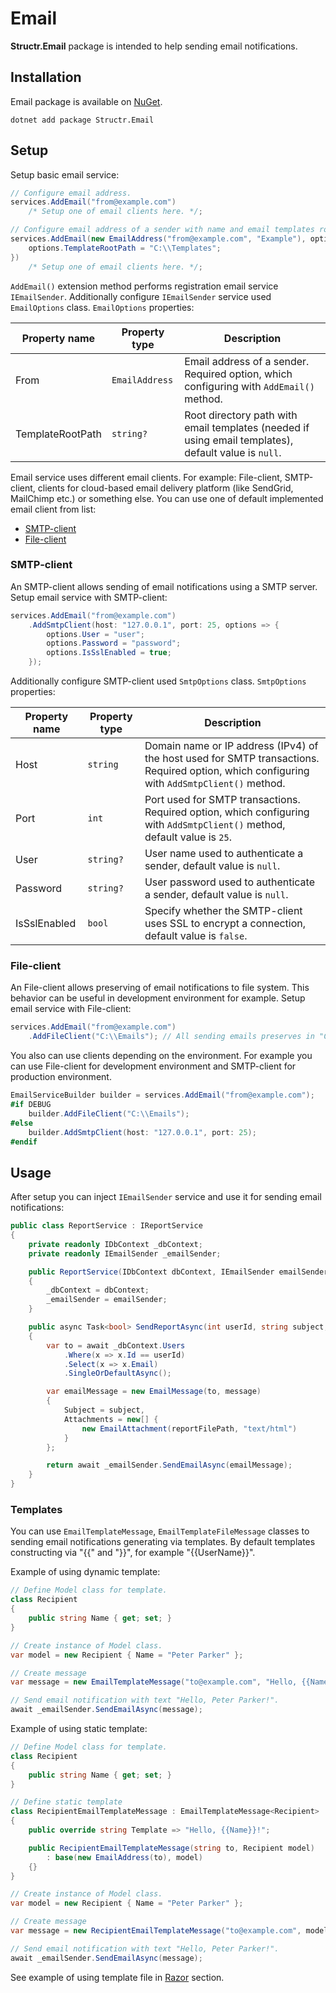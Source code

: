 # Email

**Structr.Email** package is intended to help sending email notifications.

## Installation

Email package is available on [NuGet](https://www.nuget.org/packages/Structr.Email/).

```
dotnet add package Structr.Email
```

## Setup

Setup basic email service:

```csharp
// Configure email address.
services.AddEmail("from@example.com")
    /* Setup one of email clients here. */;

// Configure email address of a sender with name and email templates root directory path.
services.AddEmail(new EmailAddress("from@example.com", "Example"), options => {
    options.TemplateRootPath = "C:\\Templates";  
})
    /* Setup one of email clients here. */;
```

`AddEmail()` extension method performs registration email service `IEmailSender`. Additionally configure `IEmailSender` service used `EmailOptions` class.
`EmailOptions` properties:

| Property name | Property type | Description |
| --- | --- | --- |
| From | `EmailAddress` | Email address of a sender. Required option, which configuring with `AddEmail()` method. | 
| TemplateRootPath | `string?` | Root directory path with email templates (needed if using email templates), default value is `null`. |

Email service uses different email clients. For example: File-client, SMTP-client, clients for cloud-based email delivery platform (like SendGrid, MailChimp etc.) or something else.
You can use one of default implemented email client from list:

* [SMTP-client](#smtp-client)
* [File-client](#file-client)

### SMTP-client

An SMTP-client allows sending of email notifications using a SMTP server.
Setup email service with SMTP-client:

```csharp
services.AddEmail("from@example.com")
    .AddSmtpClient(host: "127.0.0.1", port: 25, options => {
        options.User = "user";
        options.Password = "password";
        options.IsSslEnabled = true;
    });
```

Additionally configure SMTP-client used `SmtpOptions` class.
`SmtpOptions` properties:

| Property name | Property type | Description |
| --- | --- | --- |
| Host | `string` | Domain name or IP address (IPv4) of the host used for SMTP transactions. Required option, which configuring with `AddSmtpClient()` method. | 
| Port | `int` | Port used for SMTP transactions. Required option, which configuring with `AddSmtpClient()` method, default value is `25`. |
| User | `string?` | User name used to authenticate a sender, default value is `null`. |
| Password | `string?` | User password used to authenticate a sender, default value is `null`. |
| IsSslEnabled | `bool` | Specify whether the SMTP-client uses SSL to encrypt a connection, default value is `false`. |

### File-client

An File-client allows preserving of email notifications to file system. This behavior can be useful in development environment for example.
Setup email service with File-client:

```csharp
services.AddEmail("from@example.com")
    .AddFileClient("C:\\Emails"); // All sending emails preserves in "C:\\Emails" directory.
```

You also can use clients depending on the environment. For example you can use File-client for development environment and SMTP-client for production environment.

```csharp
EmailServiceBuilder builder = services.AddEmail("from@example.com");
#if DEBUG
    builder.AddFileClient("C:\\Emails");
#else
    builder.AddSmtpClient(host: "127.0.0.1", port: 25);
#endif
```

## Usage

After setup you can inject `IEmailSender` service and use it for sending email notifications:

```csharp
public class ReportService : IReportService
{
    private readonly IDbContext _dbContext;
    private readonly IEmailSender _emailSender;

    public ReportService(IDbContext dbContext, IEmailSender emailSender)
    {
        _dbContext = dbContext;
        _emailSender = emailSender;
    }

    public async Task<bool> SendReportAsync(int userId, string subject, string message, string reportFilePath)
    {
        var to = await _dbContext.Users
            .Where(x => x.Id == userId)
            .Select(x => x.Email)
            .SingleOrDefaultAsync();

        var emailMessage = new EmailMessage(to, message)
        {
            Subject = subject,
            Attachments = new[] {
                new EmailAttachment(reportFilePath, "text/html")
            }
        };

        return await _emailSender.SendEmailAsync(emailMessage);
    }
}
```

### Templates

You can use `EmailTemplateMessage`, `EmailTemplateFileMessage` classes to sending email notifications generating via templates.
By default templates constructing via "{{" and "}}", for example "{{UserName}}".

Example of using dynamic template:

```csharp
// Define Model class for template.
class Recipient
{
    public string Name { get; set; }
}

// Create instance of Model class.
var model = new Recipient { Name = "Peter Parker" };

// Create message
var message = new EmailTemplateMessage("to@example.com", "Hello, {{Name}}!", model);

// Send email notification with text "Hello, Peter Parker!".
await _emailSender.SendEmailAsync(message);
```

Example of using static template:

```csharp
// Define Model class for template.
class Recipient
{
    public string Name { get; set; }
}

// Define static template
class RecipientEmailTemplateMessage : EmailTemplateMessage<Recipient>
{
    public override string Template => "Hello, {{Name}}!";

    public RecipientEmailTemplateMessage(string to, Recipient model) 
        : base(new EmailAddress(to), model)
    {}
}

// Create instance of Model class.
var model = new Recipient { Name = "Peter Parker" };

// Create message
var message = new RecipientEmailTemplateMessage("to@example.com", model);

// Send email notification with text "Hello, Peter Parker!".
await _emailSender.SendEmailAsync(message);
```

See example of using template file in [Razor](Razor.md) section.